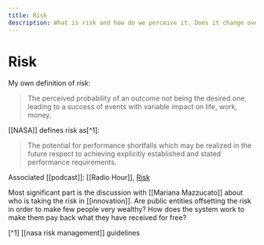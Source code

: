 ```yaml
---
title: Risk
description: What is risk and how do we perceive it. Does it change over time
---
```


# Risk
My own definition of *risk*:

> The perceived probability of an outcome not being the desired one, leading to a success of events with variable impact on life, work, money.

[[NASA]] defines risk as[^1]:

> The potential for performance shortfalls which may be realized in the future respect to achieving explicitly established and stated performance requirements. 

Associated [[podcast]]: [[Radio Hour]], [Risk](https://www.npr.org/programs/ted-radio-hour/774089216/risk?t=1588508817751)

Most significant part is the discussion with [[Mariana Mazzucato]] about who is taking the risk in [[innovation]]. Are public entities offsetting the risk in order to make few people very wealthy? How does the system work to make them pay back what they have received for free? 


[^1] [[nasa risk management]] guidelines
